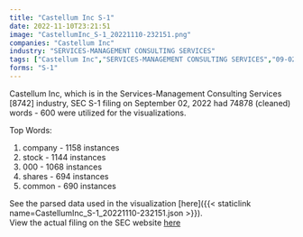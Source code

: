 ```yaml
---
title: "Castellum Inc S-1"
date: 2022-11-10T23:21:51
image: "CastellumInc_S-1_20221110-232151.png"
companies: "Castellum Inc"
industry: "SERVICES-MANAGEMENT CONSULTING SERVICES"
tags: ["Castellum Inc","SERVICES-MANAGEMENT CONSULTING SERVICES","09-02-2022","S-1"]
forms: "S-1"
---
```

Castellum Inc, which is in the Services-Management Consulting Services [8742] industry, SEC S-1 filing on September 02, 2022 had 74878 (cleaned) words - 600 were utilized for the visualizations.

Top Words:
1. company - 1158 instances
2. stock - 1144 instances
3. 000 - 1068 instances
4. shares - 694 instances
5. common - 690 instances


See the parsed data used in the visualization [here]({{< staticlink name=CastellumInc_S-1_20221110-232151.json >}}).  
View the actual filing on the SEC website [here](https://www.sec.gov/Archives/edgar/data/1877939/0001575872-22-000848.txt)
